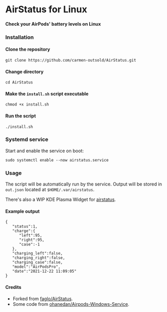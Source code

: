 # **AirStatus for Linux**
#### Check your AirPods' battery levels on Linux

### Installation
#### Clone the repository
```
git clone https://github.com/carmen-outsold/AirStatus.git
```

#### Change directory
```
cd AirStatus
```

#### Make the `install.sh` script executable
```
chmod +x install.sh
```

#### Run the script
```
./install.sh
```
### Systemd service

Start and enable the service on boot:
```
sudo systemctl enable --now airstatus.service
```

### Usage

The script will be automatically run by the service. Output will be stored in `out.json` located at `$HOME/.var/airstatus`.

There's also a WIP KDE Plasma Widget for [airstatus](https://github.com/carmen-outsold/airstatus-plasmoid).

#### Example output

```
{
   "status":1,
   "charge":{
      "left":95,
      "right":95,
      "case":-1
   },
   "charging_left":false,
   "charging_right":false,
   "charging_case":false,
   "model":"AirPodsPro",
   "date":"2021-12-22 11:09:05"
}
```

#### Credits
* Forked from [faglo/AirStatus](https://github.com/faglo/AirStatus).
* Some code from [ohanedan/Airpods-Windows-Service](https://github.com/ohanedan/Airpods-Windows-Service).
